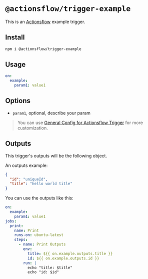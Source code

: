 # `@actionsflow/trigger-example`

This is an [Actionsflow](https://github.com/actionsflow/actionsflow) example trigger.

## Install

```bash
npm i @actionsflow/trigger-example
```

## Usage

```yaml
on:
  example:
    param1: value1
```

## Options

- `param1`, optional, describe your param

> You can use [General Config for Actionsflow Trigger](https://actionsflow.github.io/docs/workflow/#ontriggerconfig) for more customization.

## Outputs

This trigger's outputs will be the following object.

An outputs example:

```json
{
  "id": "uniqueId",
  "title": "hello world title"
}
```

You can use the outputs like this:

```yaml
on:
  example:
    param1: value1
jobs:
  print:
    name: Print
    runs-on: ubuntu-latest
    steps:
      - name: Print Outputs
        env:
          title: ${{ on.example.outputs.title }}
          id: ${{ on.example.outputs.id }}
        run: |
          echo "title: $title"
          echo "id: $id"
```
